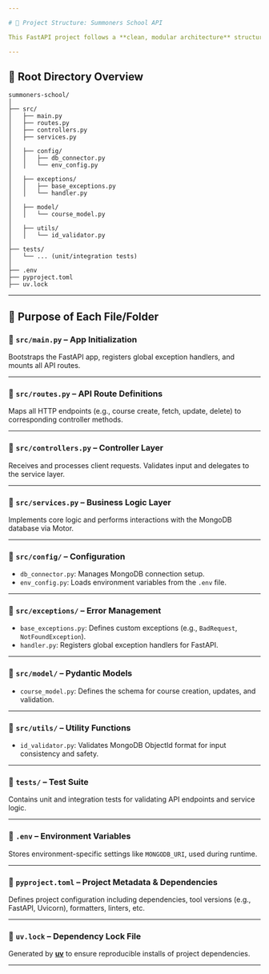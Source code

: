 ```yaml
---

# 📁 Project Structure: Summoners School API

This FastAPI project follows a **clean, modular architecture** structured under `src/`, supporting separation of concerns, scalability, and testability.

---
```


## 🧾 Root Directory Overview

```
summoners-school/
│
├── src/
│   ├── main.py
│   ├── routes.py
│   ├── controllers.py
│   ├── services.py
│
│   ├── config/
│   │   ├── db_connector.py
│   │   └── env_config.py
│
│   ├── exceptions/
│   │   ├── base_exceptions.py
│   │   └── handler.py
│
│   ├── model/
│   │   └── course_model.py
│
│   ├── utils/
│   │   └── id_validator.py
│
├── tests/
│   └── ... (unit/integration tests)
│
├── .env
├── pyproject.toml
├── uv.lock
```

---

## 📌 Purpose of Each File/Folder

### 🔹 `src/main.py` – App Initialization

Bootstraps the FastAPI app, registers global exception handlers, and mounts all API routes.

---

### 🔹 `src/routes.py` – API Route Definitions

Maps all HTTP endpoints (e.g., course create, fetch, update, delete) to corresponding controller methods.

---

### 🔹 `src/controllers.py` – Controller Layer

Receives and processes client requests. Validates input and delegates to the service layer.

---

### 🔹 `src/services.py` – Business Logic Layer

Implements core logic and performs interactions with the MongoDB database via Motor.

---

### 🔹 `src/config/` – Configuration

* `db_connector.py`: Manages MongoDB connection setup.
* `env_config.py`: Loads environment variables from the `.env` file.

---

### 🔹 `src/exceptions/` – Error Management

* `base_exceptions.py`: Defines custom exceptions (e.g., `BadRequest`, `NotFoundException`).
* `handler.py`: Registers global exception handlers for FastAPI.

---

### 🔹 `src/model/` – Pydantic Models

* `course_model.py`: Defines the schema for course creation, updates, and validation.

---

### 🔹 `src/utils/` – Utility Functions

* `id_validator.py`: Validates MongoDB ObjectId format for input consistency and safety.

---

### 🔹 `tests/` – Test Suite

Contains unit and integration tests for validating API endpoints and service logic.

---

### 🔹 `.env` – Environment Variables

Stores environment-specific settings like `MONGODB_URI`, used during runtime.

---

### 🔹 `pyproject.toml` – Project Metadata & Dependencies

Defines project configuration including dependencies, tool versions (e.g., FastAPI, Uvicorn), formatters, linters, etc.

---

### 🔹 `uv.lock` – Dependency Lock File

Generated by [**uv**](https://github.com/astral-sh/uv) to ensure reproducible installs of project dependencies.

---